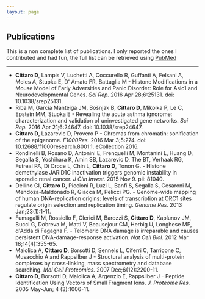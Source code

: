 ```yaml
---
layout: page
---
```


## Publications

This is a non complete list of publications. I only reported the ones I contributed and had fun, the full list can be retrieved using [PubMed](http://www.ncbi.nlm.nih.gov/pubmed/?term=cittaro+d%5Bauthor%5D)

---------

* **Cittaro D**, Lampis V, Luchetti A, Coccurello R, Guffanti A, Felsani A, Moles A, Stupka E, D' Amato FR, Battaglia M - Histone Modifications in a Mouse Model of Early Adversities and Panic Disorder: Role for Asic1 and Neurodevelopmental Genes. _Sci Rep._ 2016 Apr 28;6:25131. doi: 10.1038/srep25131.
* Riba M, Garcia Manteiga JM, Bošnjak B, **Cittaro D**, Mikolka P, Le C, Epstein MM, Stupka E - Revealing the acute asthma ignorome: characterization and validation of uninvestigated gene networks. _Sci Rep._ 2016 Apr 21;6:24647. doi: 10.1038/srep24647.
* **Cittaro D**, Lazarevic D, Provero P - Chromas from chromatin: sonification of the epigenome. _F1000Res._ 2016 Mar 3;5:274. doi: 10.12688/f1000research.8001.1. eCollection 2016.
* Rondinelli B, Rosano D, Antonini E, Frenquelli M, Montanini L, Huang D, Segalla S, Yoshihara K, Amin SB, Lazarevic D, The BT, Verhaak RG, Futreal PA, Di Croce L, Chin L, **Cittaro D**, Tonon G. - Histone demethylase JARID1C inactivation triggers genomic instability in sporadic renal cancer. _J Clin Invest._ 2015 Nov 9. pii: 81040.
* Dellino GI, **Cittaro D**, Piccioni R, Luzi L, Banfi S, Segalla S, Cesaroni M, Mendoza-Maldonado R, Giacca M, Pelicci PG. - Genome-wide mapping of human DNA-replication origins: levels of transcription at ORC1 sites regulate origin selection and replication timing. _Genome Res._ 2013 Jan;23(1):1-11.
* Fumagalli M, Rossiello F, Clerici M, Barozzi S, **Cittaro D**, Kaplunov JM, Bucci G, Dobreva M, Matti V, Beausejour CM, Herbig U, Longhese MP, d'Adda di Fagagna F. - Telomeric DNA damage is irreparable and causes persistent DNA-damage-response activation. _Nat Cell Biol._ 2012 Mar 18;14(4):355-65.
* Maiolica A, **Cittaro D**, Borsotti D, Sennels L, Ciferri C, Tarricone C, Musacchio A and Rappsilber J - Structural analysis of multi-protein complexes by cross-linking, mass spectrometry and database searching. _Mol Cell Proteomics._ 2007 Dec;6(12):2200-11.
* **Cittaro D**, Borsotti D, Maiolica A, Argenzio E, Rappsilber J - Peptide Identification Using Vectors of Small Fragment Ions. _J. Proteome Res._ 2005 May-Jun; 4 (3):1006-11.
